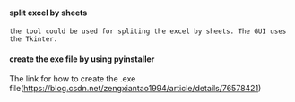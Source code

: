 #### split excel by sheets
	the tool could be used for spliting the excel by sheets. The GUI uses the Tkinter.
#### create the exe file by using pyinstaller
 The link for how to create the .exe file(https://blog.csdn.net/zengxiantao1994/article/details/76578421)

